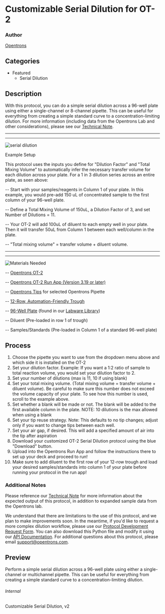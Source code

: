 # Customizable Serial Dilution for OT-2

### Author
[Opentrons](https://opentrons.com/)


## Categories
* Featured
    * Serial Dilution

## Description
With this protocol, you can do a simple serial dilution across a 96-well plate using either a single-channel or 8-channel pipette. This can be useful for everything from creating a simple standard curve to a concentration-limiting dilution. For more information (including data from the Opentrons Lab and other considerations), please see our [Technical Note](https://s3.amazonaws.com/opentrons-protocol-library-website/Technical+Notes/Serial+Dilution+OT2+Technical+Note.pdf).

---

---

![serial dilution](https://s3.amazonaws.com/opentrons-protocol-library-website/custom-README-images/customizable-serial-dilution/Customizable+Serial+Dilution+Illustration+LATEST+VERSION.jpg)

Example Setup

This protocol uses the inputs you define for "Dilution Factor" and "Total Mixing Volume" to automatically infer the necessary transfer volume for each dilution across your plate. For a 1 in 3 dilution series across an entire plate, as seen above:

-- Start with your samples/reagents in Column 1 of your plate. In this example, you would pre-add 150 uL of concentrated sample to the first column of your 96-well plate.

-- Define a Total Mixing Volume of 150uL, a Dilution Factor of 3, and set Number of Dilutions = 11.

-- Your OT-2 will add 100uL of diluent to each empty well in your plate. Then it will transfer 50uL from Column 1 between each well/column in the plate.

-- "Total mixing volume" = transfer volume + diluent volume.

---

---


![Materials Needed](https://s3.amazonaws.com/opentrons-protocol-library-website/custom-README-images/customizable-serial-dilution/materials.png)

-- [Opentrons OT-2](http://opentrons.com/ot-2)

-- [Opentrons OT-2 Run App (Version 3.19 or later)](http://opentrons.com/ot-app)

-- [Opentrons Tips](https://shop.opentrons.com/collections/opentrons-tips/products/opentrons-300ul-tips-racks-9-600-tips) for selected Opentrons Pipette

-- [12-Row, Automation-Friendly Trough](https://shop.opentrons.com/nest-12-well-reservoirs-15-ml/)

-- [96-Well Plate](https://shop.opentrons.com/nest-96-well-plate-flat/) (found in our [Labware Library](https://labware.opentrons.com/?category=wellPlate))

-- Diluent (Pre-loaded in row 1 of trough)

-- Samples/Standards (Pre-loaded in Column 1 of a standard 96-well plate)

## Process
1. Choose the pipette you want to use from the dropdown menu above and which side it is installed on the OT-2
2. Set your dilution factor.
    Example: If you want a 1:2 ratio of sample to total reaction volume, you would set your dilution factor to 2.
3. Set your number of dilutions (max is 11, 10 if using blank)
4. Set your total mixing volume. (Total mixing volume = transfer volume + diluent volume). Be careful to make sure this number does not exceed the volume capacity of your plate. To see how this number is used, scroll to the example above.
5. Set whether a blank will be made or not. The blank will be added to the first available column in the plate.
    NOTE: 10 dilutions is the max allowed when using a blank
6. Set your tip reuse strategy.
    Note: This defaults to no tip changes; adjust only if you want to change tips between each well.
7. Set your air gap, if desired. This will add a specified amount of air into the tip after aspiration
8. Download your customized OT-2 Serial Dilution protocol using the blue "Download" button.
9. Upload into the Opentrons Run App and follow the instructions there to set up your deck and proceed to run!
10. Make sure to add diluent to the first row of your 12-row trough and load your desired samples/standards into column 1 of your plate before running your protocol in the run app!

### Additional Notes
Please reference our [Technical Note](https://s3.amazonaws.com/opentrons-protocol-library-website/Technical+Notes/Serial+Dilution+OT2+Technical+Note.pdf) for more information about the expected output of this protocol, in addition to expanded sample data from the Opentrons lab.

We understand that there are limitations to the use of this protocol, and we plan to make improvements soon. In the meantime, if you'd like to request a more complex dilution workflow, please use our [Protocol Development Request Form](https://opentrons-protocol-dev.paperform.co/). You can also download this Python file and modify it using our [API Documentation](https://docs.opentrons.com/). For additional questions about this protocol, please email <support@opentrons.com>.

## Preview
Perform a simple serial dilution across a 96-well plate using either a single-channel or multichannel pipette. This can be useful for everything from creating a simple standard curve to a concentration-limiting dilution.

###### Internal
Customizable Serial Dilution, v2
